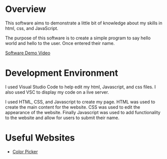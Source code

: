 # Overview

This software aims to demonstrate a little bit of knowledge about my skills in html, css, and JavaScript.

The purpose of this software is to create a simple program to say hello world and hello to the user. Once entered their name. 

[Software Demo Video](https://youtu.be/lamVTPvSeXQ)

# Development Environment

I used Visual Studio Code to help edit my html, Javascript, and css files. I also used VSC to display my code on a live server.

I used HTML, CSS, and Javascript to create my page. HTML was used to create the main content for the website. CSS was used to edit the appearance of the website. Finally Javascript was used to add functionality to the website and allow for users to submit their name.

# Useful Websites

* [Color Picker](https://htmlcolorcodes.com/)